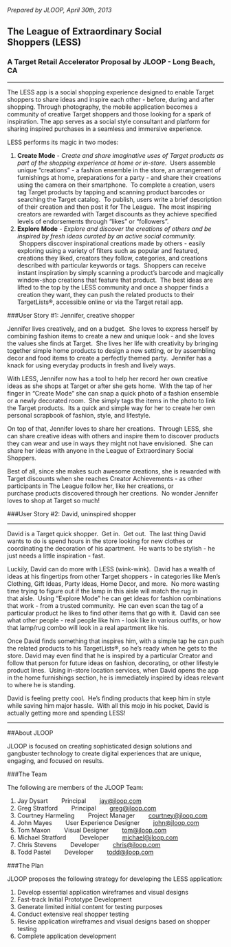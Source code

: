 *Prepared by JLOOP, April 30th, 2013*
## The League of Extraordinary Social Shoppers (LESS)  
### A Target Retail Accelerator Proposal by JLOOP - Long Beach, CA

* * * * *

The LESS app is a social shopping experience designed to enable Target
shoppers to share ideas and inspire each other - before, during and
after shopping. Through photography, the mobile application becomes a
community of creative Target shoppers and those looking for a spark of
inspiration. The app serves as a social style consultant and platform
for sharing inspired purchases in a seamless and immersive experience.  

LESS performs its magic in two modes:

1.  **Create Mode** - *Create and share imaginative uses of Target products
    as part of the shopping experience at home or in-store.*  Users
    assemble unique “creations” - a fashion ensemble in the store, an
    arrangement of furnishings at home, preparations for a party - and
    share their creations using the camera on their smartphone.  To
    complete a creation, users tag Target products by tapping and
    scanning product barcodes or searching the Target catalog.  To
    publish, users write a brief description of their creation and then
    post it for The League.  The most inspiring creators are rewarded
    with Target discounts as they achieve specified levels of
    endorsements through “likes” or “followers”.
2.  **Explore Mode** - *Explore and discover the creations of others and be
    inspired by fresh ideas curated by an active social community.*
     Shoppers discover inspirational creations made by others - easily
    exploring using a variety of filters such as popular and featured,
    creations they liked, creators they follow, categories, and
    creations described with particular keywords or tags.  Shoppers can
    receive instant inspiration by simply scanning a product’s barcode
    and magically window-shop creations that feature that product.  The
    best ideas are lifted to the top by the LESS community and once a
    shopper finds a creation they want, they can push the related
    products to their TargetLists®, accessible online or via the Target
    retail app.  
  
###User Story \#1: Jennifer, creative shopper

Jennifer lives creatively, and on a budget.  She loves to express
herself by combining fashion items to create a new and unique look - and
she loves the values she finds at Target.  She lives her life with
creativity by bringing together simple home products to design a new
setting, or by assembling decor and food items to create a perfectly
themed party.  Jennifer has a knack for using everyday products in fresh
and lively ways.

With LESS, Jennifer now has a tool to help her record her own creative
ideas as she shops at Target or after she gets home.  With the tap of
her finger in “Create Mode” she can snap a quick photo of a fashion
ensemble or a newly decorated room.  She simply tags the items in the
photo to link the Target products.  Its a quick and simple way for her
to create her own personal scrapbook of fashion, style, and lifestyle.  

On top of that, Jennifer loves to share her creations.  Through LESS,
she can share creative ideas with others and inspire them to discover
products they can wear and use in ways they might not have envisioned.
 She can share her ideas with anyone in the League of Extraordinary
Social Shoppers.  

Best of all, since she makes such awesome creations, she is rewarded
with Target discounts when she reaches Creator Achievements - as other
participants in The League follow her, like her creations, or
purchase products discovered through her creations.  No wonder Jennifer
loves to shop at Target so much!

###User Story \#2: David, uninspired shopper

-----------------------------------------

David is a Target quick shopper.  Get in.  Get out.  The last thing
David wants to do is spend hours in the store looking for new clothes or
coordinating the decoration of his apartment.  He wants to be stylish -
he just needs a little inspiration - fast.

Luckily, David can do more with LESS (wink-wink).  David has a wealth of
ideas at his fingertips from other Target shoppers - in categories like
Men’s Clothing, Gift Ideas, Party Ideas, Home Decor, and more.  No more
wasting time trying to figure out if the lamp in this aisle will match
the rug in that aisle.  Using “Explore Mode” he can get ideas for
fashion combinations that work - from a trusted community.  He can even
scan the tag of a particular product he likes to find other items that
go with it.  David can see what other people - real people like him -
look like in various outfits, or how that lamp/rug combo will look in a
real apartment like his.

Once David finds something that inspires him, with a simple tap he can
push the related products to his TargetLists®, so he’s ready when he
gets to the store. David may even find that he is inspired by a
particular Creator and follow that person for future ideas on fashion,
decorating, or other lifestyle product lines.  Using in-store location
services, when David opens the app in the home furnishings section, he
is immediately inspired by ideas relevant to where he is standing.

David is feeling pretty cool.  He’s finding products that keep him in
style while saving him major hassle.  With all this mojo in his pocket,
David is actually getting more and spending LESS!

* * * * *

##About JLOOP

JLOOP is focused on creating sophisticated design solutions and
gangbuster technology to create digital experiences that are unique,
engaging, and focused on results.

###The Team

The following are members of the JLOOP Team:

1.  Jay
    Dysart        Principal        [jay@jloop.com](mailto:jay@jloop.com)
2.  Greg
    Stratford        Principal        [greg@jloop.com](mailto:greg@jloop.com)
3.  Courtney Harmeling        Project
    Manager        [courtney@jloop.com](mailto:courtney@jloop.com)
4.  John Mayes        User Experience
    Designer        [john@jloop.com](mailto:john@jloop.com)
5.  Tom Maxon        Visual
    Designer        [tom@jloop.com](mailto:tom@jloop.com)
6.  Michael
    Stratford        Developer        [michael@jloop.com](mailto:michael@jloop.com)
7.  Chris
    Stevens        Developer        [chris@jloop.com](mailto:chris@jloop.com)
8.  Todd
    Pastel        Developer        [todd@jloop.com](mailto:todd@jloop.com) 

###The Plan

JLOOP proposes the following strategy for developing the LESS
application:

1.  Develop essential application wireframes and visual designs
2.  Fast-track Initial Prototype Development
3.  Generate limited initial content for testing purposes
4.  Conduct extensive real shopper testing
5.  Revise application wireframes and visual designs based on shopper
    testing
6.  Complete application development

